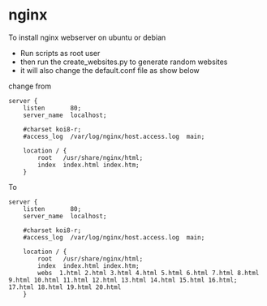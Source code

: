 # nginx
To install nginx webserver on ubuntu or debian
* Run scripts as root user
* then run the create_websites.py to generate random websites
* it will also change the default.conf file as show below

change from
```
server {  
    listen       80;  
    server_name  localhost;  

    #charset koi8-r;  
    #access_log  /var/log/nginx/host.access.log  main;  

    location / {  
        root   /usr/share/nginx/html;  
        index  index.html index.htm;  
    }  
```

To
```
server {
    listen       80;
    server_name  localhost;

    #charset koi8-r;
    #access_log  /var/log/nginx/host.access.log  main;

    location / {
        root   /usr/share/nginx/html;
        index  index.html index.htm;
        webs  1.html 2.html 3.html 4.html 5.html 6.html 7.html 8.html 9.html 10.html 11.html 12.html 13.html 14.html 15.html 16.html; 17.html 18.html 19.html 20.html    
    }

```
